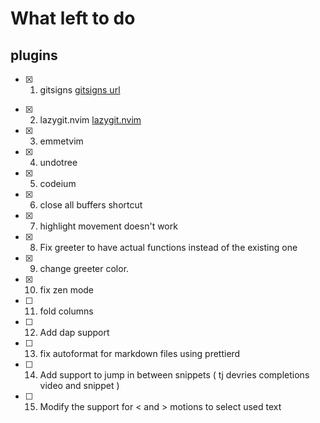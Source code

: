 # What left to do

## plugins


- [x] 1. gitsigns [gitsigns url](https://github.com/lewis6991/gitsigns.nvim) 
* [x] 2. lazygit.nvim [lazygit.nvim](https://github.com/kdheepak/lazygit.nvim)
* [x] 3. emmetvim
* [x] 4. undotree
* [x] 5. codeium
* [x] 6. close all buffers shortcut
* [x] 7. highlight movement doesn't work
* [x] 8. Fix greeter to have actual functions instead of the existing one
* [x] 9. change greeter color.
* [x] 10. fix zen mode
* [ ] 11. fold columns <!--look through astro extension--->
* [ ] 12. Add dap support
* [ ] 13. fix autoformat for markdown files using prettierd
* [ ] 14. Add support to jump in between snippets ( tj devries completions video and snippet )
* [ ] 15. Modify the support for < and > motions to select used text


